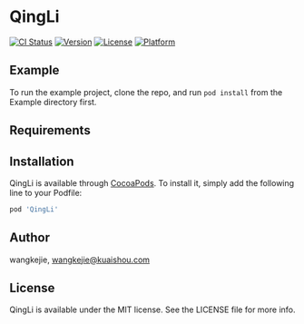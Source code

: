# QingLi

[![CI Status](https://img.shields.io/travis/wangkejie/QingLi.svg?style=flat)](https://travis-ci.org/wangkejie/QingLi)
[![Version](https://img.shields.io/cocoapods/v/QingLi.svg?style=flat)](https://cocoapods.org/pods/QingLi)
[![License](https://img.shields.io/cocoapods/l/QingLi.svg?style=flat)](https://cocoapods.org/pods/QingLi)
[![Platform](https://img.shields.io/cocoapods/p/QingLi.svg?style=flat)](https://cocoapods.org/pods/QingLi)

## Example

To run the example project, clone the repo, and run `pod install` from the Example directory first.

## Requirements

## Installation

QingLi is available through [CocoaPods](https://cocoapods.org). To install
it, simply add the following line to your Podfile:

```ruby
pod 'QingLi'
```

## Author

wangkejie, wangkejie@kuaishou.com

## License

QingLi is available under the MIT license. See the LICENSE file for more info.
